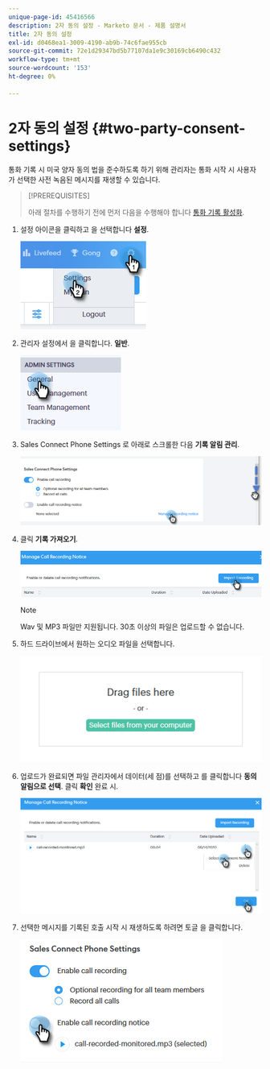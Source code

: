 ```yaml
---
unique-page-id: 45416566
description: 2자 동의 설정 - Marketo 문서 - 제품 설명서
title: 2자 동의 설정
exl-id: d0468ea1-3009-4190-ab9b-74c6fae955cb
source-git-commit: 72e1d29347bd5b77107da1e9c30169cb6490c432
workflow-type: tm+mt
source-wordcount: '153'
ht-degree: 0%

---
```


# 2자 동의 설정 {#two-party-consent-settings}

통화 기록 시 미국 양자 동의 법을 준수하도록 하기 위해 관리자는 통화 시작 시 사용자가 선택한 사전 녹음된 메시지를 재생할 수 있습니다.

>[!PREREQUISITES]
>
>아래 절차를 수행하기 전에 먼저 다음을 수행해야 합니다 [통화 기록 활성화](/help/marketo/product-docs/marketo-sales-connect/phone/enable-call-recording.md).

1. 설정 아이콘을 클릭하고 을 선택합니다 **설정**.

   ![](assets/one-1.png)

1. 관리자 설정에서 을 클릭합니다. **일반**.

   ![](assets/two-1.png)

1. Sales Connect Phone Settings 로 아래로 스크롤한 다음 **기록 알림 관리**.

   ![](assets/three-1.png)

1. 클릭 **기록 가져오기**.

   ![](assets/four-1.png)

   >[!NOTE]
   >
   >Wav 및 MP3 파일만 지원됩니다. 30초 이상의 파일은 업로드할 수 없습니다.

1. 하드 드라이브에서 원하는 오디오 파일을 선택합니다.

   ![](assets/five.png)

1. 업로드가 완료되면 파일 관리자에서 데이터(세 점)를 선택하고 를 클릭합니다 **동의 알림으로 선택**. 클릭 **확인** 완료 시.

   ![](assets/six.png)

1. 선택한 메시지를 기록된 호출 시작 시 재생하도록 하려면 토글 을 클릭합니다.

   ![](assets/seven.png)
